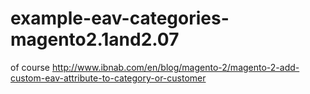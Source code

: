 # example-eav-categories-magento2.1and2.07

of course http://www.ibnab.com/en/blog/magento-2/magento-2-add-custom-eav-attribute-to-category-or-customer
